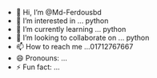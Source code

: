 - 👋 Hi, I’m @Md-Ferdousbd
- 👀 I’m interested in ... python 
- 🌱 I’m currently learning ... python 
- 💞️ I’m looking to collaborate on ... python 
- 📫 How to reach me ...01712767667
- 😄 Pronouns: ...
- ⚡ Fun fact: ...

<!---
Md-Ferdousbd/Md-Ferdousbd is a ✨ special ✨ repository because its `README.md` (this file) appears on your GitHub profile.
You can click the Preview link to take a look at your changes.
--->

